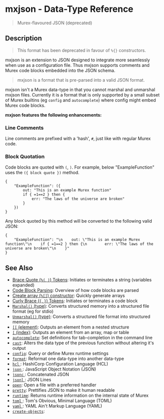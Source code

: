 # mxjson - Data-Type Reference

> Murex-flavoured JSON (deprecated)

## Description

> This format has been deprecated in favour of `%{}` constructors.

mxjson is an extension to JSON designed to integrate more seamlessly when
use as a configuration file. Thus mxjson supports comments and Murex code
blocks embedded into the JSON schema.

> mxjson is a format that is pre-parsed into a valid JSON format.

mxjson isn't a Murex data-type in that you cannot marshal
and unmarshal mxjson files. Currently it is a format that is only supported
by a small subset of Murex builtins (eg `config` and `autocomplete`) where
config might embed Murex code blocks.

**mxjson features the following enhancements:**

### Line Comments

Line comments are prefixed with a 'hash', `#`, just like with regular Murex
code.

### Block Quotation

Code blocks are quoted with `(`, `)`. For example, below "ExampleFunction"
uses the `({ block quote })` method.

    {
        "ExampleFunction": ({
            out: "This is an example Murex function"
            if { =1==2 } then {
                err: "The laws of the universe are broken"
            }
        })
    }

Any block quoted by this method will be converted to the following valid JSON:

    {
        "ExampleFunction": "\n    out: \"This is an example Murex function\"\n    if { =1==2 } then {\n        err: \"The laws of the universe are broken\"\n    }"
    }

## See Also

- [Brace Quote (`%(`, `)`) Tokens](../parser/brace-quote.md):
  Initiates or terminates a string (variables expanded)
- [Code Block Parsing](../user-guide/code-block.md):
  Overview of how code blocks are parsed
- [Create array (`%[]`) constructor](../parser/create-array.md):
  Quickly generate arrays
- [Curly Brace (`{`, `}`) Tokens](../parser/curly-brace.md):
  Initiates or terminates a code block
- [`Marshal()` (type)](../apis/Marshal.md):
  Converts structured memory into a structured file format (eg for stdio)
- [`Unmarshal()` (type)](../apis/Unmarshal.md):
  Converts a structured file format into structured memory
- [`[[` (element)](../commands/element.md):
  Outputs an element from a nested structure
- [`[` (index)](../commands/index.md):
  Outputs an element from an array, map or table
- [`autocomplete`](../commands/autocomplete.md):
  Set definitions for tab-completion in the command line
- [`cast`](../commands/cast.md):
  Alters the data type of the previous function without altering it's output
- [`config`](../commands/config.md):
  Query or define Murex runtime settings
- [`format`](../commands/format.md):
  Reformat one data-type into another data-type
- [`hcl` ](../types/hcl.md):
  HashiCorp Configuration Language (HCL)
- [`json` ](../types/json.md):
  JavaScript Object Notation (JSON)
- [`jsonc` ](../types/jsonc.md):
  Concatenated JSON
- [`jsonl` ](../types/jsonl.md):
  JSON Lines
- [`open`](../commands/open.md):
  Open a file with a preferred handler
- [`pretty`](../commands/pretty.md):
  Prettifies JSON to make it human readable
- [`runtime`](../commands/runtime.md):
  Returns runtime information on the internal state of Murex
- [`toml` ](../types/toml.md):
  Tom's Obvious, Minimal Language (TOML)
- [`yaml` ](../types/yaml.md):
  YAML Ain't Markup Language (YAML)
- [`create-objects`](../parser/create-objects.md):
